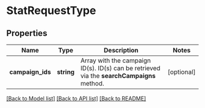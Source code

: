 # StatRequestType

## Properties
Name | Type | Description | Notes
------------ | ------------- | ------------- | -------------
**campaign_ids** | **string** | Array with the campaign ID(s).  ID(s) can be retrieved via the **searchCampaigns** method. | [optional] 

[[Back to Model list]](../README.md#documentation-for-models) [[Back to API list]](../README.md#documentation-for-api-endpoints) [[Back to README]](../README.md)

